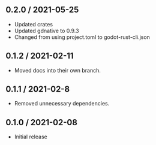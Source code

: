 ## 0.2.0 / 2021-05-25
- Updated crates
- Updated gdnative to 0.9.3
- Changed from using project.toml to godot-rust-cli.json

## 0.1.2 / 2021-02-11
- Moved docs into their own branch.

## 0.1.1 / 2021-02-8
- Removed unnecessary dependencies.

## 0.1.0 / 2021-02-08
- Initial release